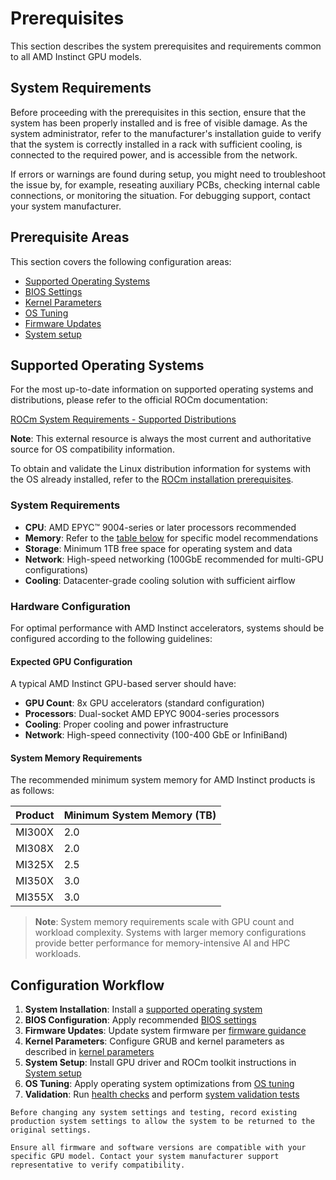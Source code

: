 # Prerequisites

This section describes the system prerequisites and requirements common to all AMD Instinct GPU models.

## System Requirements

Before proceeding with the prerequisites in this section, ensure that the system has been properly installed and is free of visible damage. As the system administrator, refer to the manufacturer's installation guide to verify that the system is correctly installed in a rack with sufficient cooling, is connected to the required power, and is accessible from the network.

If errors or warnings are found during setup, you might need to troubleshoot the issue by, for example, reseating auxiliary PCBs, checking internal cable connections, or monitoring the situation. For debugging support, contact your system manufacturer.

## Prerequisite Areas

This section covers the following configuration areas:

- [Supported Operating Systems](#supported-operating-systems)
- [BIOS Settings](bios-settings.md)
- [Kernel Parameters](kernel-parameters.md)
- [OS Tuning](os-tuning.md)
- [Firmware Updates](firmware-updates.md)
- [System setup](system-setup.md)

## Supported Operating Systems

For the most up-to-date information on supported operating systems and distributions, please refer to the official ROCm documentation:

[ROCm System Requirements - Supported Distributions](https://rocm.docs.amd.com/projects/install-on-linux/en/latest/reference/system-requirements.html#supported-distributions)

**Note**: This external resource is always the most current and authoritative source for OS compatibility information.

To obtain and validate the Linux distribution information for systems with the OS already installed, refer to the [ROCm installation prerequisites](https://rocm.docs.amd.com/projects/install-on-linux/en/latest/install/prerequisites.html).

### System Requirements

- **CPU**: AMD EPYC™ 9004-series or later processors recommended
- **Memory**: Refer to the [table below](#system-memory-requirements) for specific model recommendations
- **Storage**: Minimum 1TB free space for operating system and data
- **Network**: High-speed networking (100GbE recommended for multi-GPU configurations)
- **Cooling**: Datacenter-grade cooling solution with sufficient airflow

### Hardware Configuration

For optimal performance with AMD Instinct accelerators, systems should be configured according to the following guidelines:

#### Expected GPU Configuration

A typical AMD Instinct GPU-based server should have:

- **GPU Count**: 8x GPU accelerators (standard configuration)
- **Processors**: Dual-socket AMD EPYC 9004-series processors
- **Cooling**: Proper cooling and power infrastructure
- **Network**: High-speed connectivity (100-400 GbE or InfiniBand)

#### System Memory Requirements

The recommended minimum system memory for AMD Instinct products is as follows:

| Product | Minimum System Memory (TB) |
|---|---|
| MI300X | 2.0 |
| MI308X | 2.0 |
| MI325X | 2.5 |
| MI350X | 3.0 |
| MI355X | 3.0 |

> **Note**: System memory requirements scale with GPU count and workload complexity. Systems with larger memory configurations provide better performance for memory-intensive AI and HPC workloads.

## Configuration Workflow

1. **System Installation**: Install a [supported operating system](#supported-operating-systems)
2. **BIOS Configuration**: Apply recommended [BIOS settings](bios-settings.md)
3. **Firmware Updates**: Update system firmware per [firmware guidance](firmware-updates.md)
4. **Kernel Parameters**: Configure GRUB and kernel parameters as described in [kernel parameters](kernel-parameters.md)
5. **System Setup**: Install GPU driver and ROCm toolkit instructions in [System setup](system-setup.md)
6. **OS Tuning**: Apply operating system optimizations from [OS tuning](os-tuning.md)
7. **Validation**: Run [health checks](health-checks.md) and perform [system validation tests](system-validation.md)

```{note}
Before changing any system settings and testing, record existing production system settings to allow the system to be returned to the original settings.
```

```{warning}
Ensure all firmware and software versions are compatible with your specific GPU model. Contact your system manufacturer support representative to verify compatibility.
```
